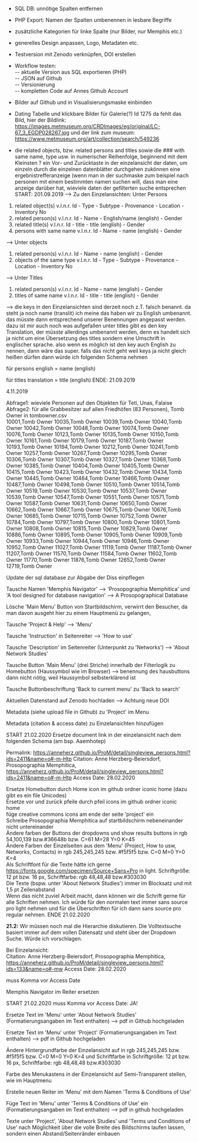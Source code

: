 - SQL DB: unnötige Spalten entfernen
- PHP Export: Namen der Spalten umbenennen in lesbare Begriffe
- zusätzliche Kategorien für linke Spalte (nur Bilder, nur Memphis etc.) 
- generelles Design anpassen, Logo, Metadaten etc.
- Testversion mit Zenodo verknüpfen, DOI erstellen
- Workflow testen:   
-- aktuelle Version aus SQL exportieren (PHP)  
-- JSON auf Github  
-- Versionierung  
-- kompletten Code auf Annes Github Account
- Bilder auf Github und in Visualisierungsmaske einbinden

- Dating Tabelle und klickbare Bilder für Galerie(?)
Id 1275 da fehlt das Bild, hier der Bildlink: https://images.metmuseum.org/CRDImages/eg/original/LC-67_3_EGDP028267.jpg und der link zum museum: https://www.metmuseum.org/art/collection/search/549236 
- die related objects, bzw. related persons and titles sowie die ### with same name, type usw. in numerischer Reihenfolge, beginnend mit dem Kleinsten ?
ein Vor- und Zurücktaste in der einzelansicht der daten, um einzeln durch die einzelnen datenblätter durchgehen zukönnen
eine ergebnistrefferanzeige (wenn man in der suchmaske zum beispiel nach personen mit einem bestimmten namen suchen will, dass man eine anzeige darüber hat, wieviele daten der gefilterten suche entsprechen
START: 201.09.2019
--> Zu den Einzelansichten: Unter Persons 
1. related object(s) v.l.n.r. Id - Type - Subtype - Provenance - Location - Inventory No
2. related person(s) v.l.n.r. Id - Name - English/name (english) - Gender
3. related title(s) v.l.n.r. Id - title - title (english) - Gender
4. persons with same name v.l.n.r. Id - Name - name (english) - Gender

--> Unter objects
1. related person(s) v.l.n.r. Id - Name - name (english) - Gender
2. objects of the same type v.l.n.r. Id - Type - Subtype - Provenance - Location - Inventory No

--> Unter Titles
1. related person(s) v.l.n.r. Id - Name - name (english) - Gender
2. titles of same name v.l.n.r. Id - title - title (english) - Gender

--> die keys in den Einzelansichten sind derzeit noch z.T. falsch benannt. da steht ja noch name (translit) ich meine das haben wir zu English umbenannt. das müsste dann entsprechend unserer Benennungen angepasst werden. dazu ist mir auch noch was aufgefallen unter titles gibt es den key Translation, der müsste allerdings umbenannt werden, denn es handelt sich ja nicht um eine Übersetzung des titles sondern eine Umschrift in englischer sprache. also wenn es möglich ist den key auch English zu nennen, dann wäre das super. falls das nicht geht weil keys ja nicht gleich heißen dürfen dann würde ich folgenden Schema nehmen

für persons 
english = name (english)

für titles 
translation = title (english) 
ENDE: 21.09.2019

4.11.2019

Abfrage1:  wieviele Personen auf den Objekten für Teti, Unas, Falaise   
Abfrage2:  für alle Grabbesitzer auf allen Friedhöfen (83 Personen), Tomb Owner in tombowner.csv    
10001,Tomb Owner
10035,Tomb Owner
10039,Tomb Owner
10040,Tomb Owner
10042,Tomb Owner
10048,Tomb Owner
10074,Tomb Owner
10076,Tomb Owner
10123,Tomb Owner
10135,Tomb Owner
10150,Tomb Owner
10161,Tomb Owner
10179,Tomb Owner
10187,Tomb Owner
10193,Tomb Owner
10194,Tomb Owner
10212,Tomb Owner
10241,Tomb Owner
10257,Tomb Owner
10267,Tomb Owner
10295,Tomb Owner
10306,Tomb Owner
10307,Tomb Owner
10327,Tomb Owner
10368,Tomb Owner
10385,Tomb Owner
10404,Tomb Owner
10405,Tomb Owner
10415,Tomb Owner
10423,Tomb Owner
10432,Tomb Owner
10434,Tomb Owner
10445,Tomb Owner
10464,Tomb Owner
10466,Tomb Owner
10487,Tomb Owner
10498,Tomb Owner
10510,Tomb Owner
10514,Tomb Owner
10519,Tomb Owner
10530,Tomb Owner
10537,Tomb Owner
10539,Tomb Owner
10547,Tomb Owner
10551,Tomb Owner
10571,Tomb Owner
10587,Tomb Owner
10631,Tomb Owner
10650,Tomb Owner
10662,Tomb Owner
10667,Tomb Owner
10675,Tomb Owner
10676,Tomb Owner
10685,Tomb Owner
10715,Tomb Owner
10752,Tomb Owner
10784,Tomb Owner
10797,Tomb Owner
10800,Tomb Owner
10801,Tomb Owner
10808,Tomb Owner
10815,Tomb Owner
10829,Tomb Owner
10886,Tomb Owner
10895,Tomb Owner
10905,Tomb Owner
10909,Tomb Owner
10933,Tomb Owner
10944,Tomb Owner
10946,Tomb Owner
10952,Tomb Owner
11027,Tomb Owner
11119,Tomb Owner
11187,Tomb Owner
11207,Tomb Owner
11570,Tomb Owner
11584,Tomb Owner
11602,Tomb Owner
11770,Tomb Owner
11876,Tomb Owner
12652,Tomb Owner
12719,Tomb Owner

Update der sql database zur Abgabe der Diss einpflegen 

Tausche Namen 'Memphis Navigator' --> 'Prosopographia Memphitica' und 'A tool designed for database navigation' --> A Prosopographical Database 

Lösche 'Main Menu' Button von Startbildschirm, verwirrt den Besucher, da man davon ausgeht hier zu einem Hauptmenü zu gelangen, 

Tausche 'Project & Help' --> 'Menu'

Tausche 'Instruction' in Seitenreiter --> 'How to use'

Tausche 'Description' im Seitenreiter (Unterpunkt zu 'Networks') --> 'About Network Studies'

Tausche Button 'Main Menu' (drei Striche) innerhalb der Filterlogik zu Homebutton (Haussymbol wie im Browser) --> benennung des hausbuttons dann nicht nötig, weil Haussymbol selbsterklärend ist

Tausche Buttonbeschriftung 'Back to current menu' zu 'Back to search'

Aktuellen Datenstand auf Zenodo hochladen --> Achtung neue DOI

Metadata (siehe upload file in Github) zu 'Project' im Menu

Metadata (citation & access date) zu Einzelansichten hinzufügen

START 21.02.2020 
Ersetze document link in der einzelansicht nach dem folgenden Schema (am bsp. Aaemhotep)

Permalink: https://anneherz.github.io/ProM/detail/singleview_persons.html?ids=2411&name=o#-m-Htp
Citation: 
Anne Herzberg-Beiersdorf, Prosopographia Memphitica,  https://anneherz.github.io/ProM/detail/singleview_persons.html?ids=2411&name=o#-m-Htp
Access Date: 28.02.2020

Ersetze Homebutton durch Home icon im github ordner iconic home (dazu gibt es ein file Unicodes)  
Ersetze vor und zurück pfeile durch pfeil icons im github ordner iconic home  
füge creative commons icons am ende der seite 'project' ein  
Schreibe Prosopographia Memphitica auf startbildschirm nebeneinander nicht untereinander  
Ändere farben der Buttons der dropdowns und show results buttons in rgb 54,100,139 bzw.#36648b bzw. C=61 M=28 Y=0 K=45  
Ändere Farben der Einzelseiten aus dem 'Menu' (Project, How to usw, Networks, Contacts) in rgb 245,245,245 bzw. #f5f5f5 bzw. C=0 M=0 Y=0 K=4  
Als Schriftfont für die Texte hätte ich gerne https://fonts.google.com/specimen/Source+Sans+Pro in light. Schriftgröße: 12 pt bzw. 16 px, Schriftfarbe: rgb 48,48,48 bzw.#303030  
Die Texte (bspw. unter 'About Network Studies') immer im Blocksatz und mit 1,5 pt Zeilenabstand  
Wenn das nicht zuviel Arbeit macht, dann können wir die Schrift gerne für alle Schriften nehmen. Ich würde für den normalen text immer sans source pro light nehmen und für die Überschriften für ich dann sans source pro regular nehmen.
ENDE 21.02.2020

**21.2:**
Wir müssen noch mal die Hierarchie diskutieren. Die Volltextsuche basiert immer auf dem vollen Datensatz und steht über der Dropdown Suche. Würde ich vorschlagen.  

Bei Einzelansicht:    
Citation: Anne Herzberg-Beiersdorf, Prosopographia Memphitica, https://anneherz.github.io/ProM/detail/singleview_persons.html?ids=133&name=o#-mw Access Date: 28.02.2020

muss Komma vor Access Date

Memphis Navigator im Reiter ersetzen  

START 21.02.2020
muss Komma vor Access Date: JA!

Ersetze Text im 'Menu' unter 'About Network Studies' (Formatierungsangaben im Text enthalten) --> pdf in Github hochgeladen

Ersetze Text im 'Menu' unter 'Project' (Formatierungsangaben im Text enthalten) --> pdf in Github hochgeladen

Ändere Hintergrundfarbe der Einzelansicht auf in rgb 245,245,245 bzw. #f5f5f5 bzw. C=0 M=0 Y=0 K=4 und Schriftfarbe in Schriftgröße: 12 pt bzw. 16 px, Schriftfarbe: rgb 48,48,48 bzw.#303030  

Farbe des Menukastens in der Einzelansicht auf Semi-Transparent stellen, wie im Hauptmenu 

Erstelle neuen Reiter im 'Menu' mit dem Namen 'Terms & Conditions of Use' 

Füge Text im 'Menu' unter 'Terms & Conditions of Use' ein (Formatierungsangaben im Text enthalten) --> pdf in github hochgeladen

Texte unter 'Project', 'About Network Studies' und 'Terms und Conditions of Use' nach Möglichkeit über die volle Breite des Bildschirms laufen lassen, sondern einen Abstand/Seitenränder einbauen 
